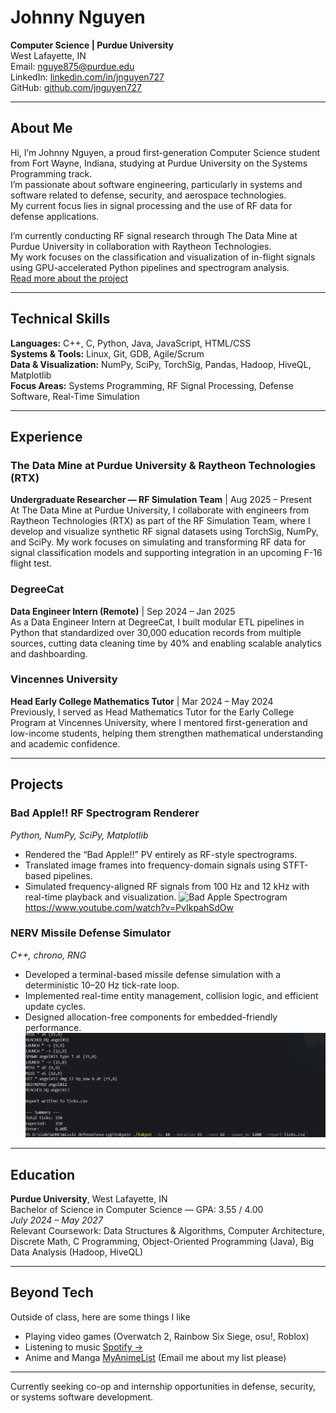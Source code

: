 # Johnny Nguyen

**Computer Science | Purdue University**  
West Lafayette, IN  
Email: nguye875@purdue.edu  
LinkedIn: [linkedin.com/in/jnguyen727](https://linkedin.com/in/jnguyen727)  
GitHub: [github.com/jnguyen727](https://github.com/jnguyen727)

---

## About Me

Hi, I’m Johnny Nguyen, a proud first-generation Computer Science student from Fort Wayne, Indiana, studying at Purdue University on the Systems Programming track.  
I’m passionate about software engineering, particularly in systems and software related to defense, security, and aerospace technologies.  
My current focus lies in signal processing and the use of RF data for defense applications.

I’m currently conducting RF signal research through The Data Mine at Purdue University in collaboration with Raytheon Technologies.  
My work focuses on the classification and visualization of in-flight signals using GPU-accelerated Python pipelines and spectrogram analysis.  
[Read more about the project](https://crp.the-examples-book.com/rtx-classification-of-rf-signals-captured-in-flight-using-gpu-accelerated-python-scripts-54)

---

## Technical Skills

**Languages:** C++, C, Python, Java, JavaScript, HTML/CSS  
**Systems & Tools:** Linux, Git, GDB, Agile/Scrum  
**Data & Visualization:** NumPy, SciPy, TorchSig, Pandas, Hadoop, HiveQL, Matplotlib  
**Focus Areas:** Systems Programming, RF Signal Processing, Defense Software, Real-Time Simulation

---

## Experience

### The Data Mine at Purdue University & Raytheon Technologies (RTX)  
**Undergraduate Researcher — RF Simulation Team** | Aug 2025 – Present  
At The Data Mine at Purdue University, I collaborate with engineers from Raytheon Technologies (RTX) as part of the RF Simulation Team, where I develop and visualize synthetic RF signal datasets using TorchSig, NumPy, and SciPy. My work focuses on simulating and transforming RF data for signal classification models and supporting integration in an upcoming F-16 flight test.

### DegreeCat  
**Data Engineer Intern (Remote)** | Sep 2024 – Jan 2025  
As a Data Engineer Intern at DegreeCat, I built modular ETL pipelines in Python that standardized over 30,000 education records from multiple sources, cutting data cleaning time by 40% and enabling scalable analytics and dashboarding.

### Vincennes University  
**Head Early College Mathematics Tutor** | Mar 2024 – May 2024  
Previously, I served as Head Mathematics Tutor for the Early College Program at Vincennes University, where I mentored first-generation and low-income students, helping them strengthen mathematical understanding and academic confidence.

---

## Projects

### Bad Apple!! RF Spectrogram Renderer  
*Python, NumPy, SciPy, Matplotlib*  
- Rendered the “Bad Apple!!” PV entirely as RF-style spectrograms.  
- Translated image frames into frequency-domain signals using STFT-based pipelines.  
- Simulated frequency-aligned RF signals from 100 Hz and 12 kHz with real-time playback and visualization.
![Bad Apple Spectrogram](badapplegiif.gif)
https://www.youtube.com/watch?v=PvIkpahSdOw
### NERV Missile Defense Simulator  
*C++, chrono, RNG*  
- Developed a terminal-based missile defense simulation with a deterministic 10–20 Hz tick-rate loop.  
- Implemented real-time entity management, collision logic, and efficient update cycles.  
- Designed allocation-free components for embedded-friendly performance.
![Eva Showcase](showcase.gif)
---

## Education

**Purdue University**, West Lafayette, IN  
Bachelor of Science in Computer Science — GPA: 3.55 / 4.00  
*July 2024 – May 2027*  
Relevant Coursework: Data Structures & Algorithms, Computer Architecture, Discrete Math, C Programming, Object-Oriented Programming (Java), Big Data Analysis (Hadoop, HiveQL)

---
## Beyond Tech

Outside of class, here are some things I like
- Playing video games (Overwatch 2, Rainbow Six Siege, osu!, Roblox)
- Listening to music
  [Spotify →](https://open.spotify.com/user/styliss0?si=86aa0a27294741fb)
- Anime and Manga [MyAnimeList](https://myanimelist.net/profile/Styliss) (Email me about my list please)

---

Currently seeking co-op and internship opportunities in defense, security, or systems software development.
